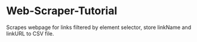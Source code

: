 # Web-Scraper-Tutorial
Scrapes webpage for links filtered by element selector, store linkName and linkURL to CSV file.
